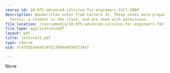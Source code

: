 ```yaml
---
course_id: 18-075-advanced-calculus-for-engineers-fall-2004
description: Handwritten notes from Lecture 31. These notes were prepared by Melike
  Yersiz, a student in the class, and are used with permission.
file_location: /coursemedia/18-075-advanced-calculus-for-engineers-fall-2004/7c47d3b3ebe824f527664e05047234af_lecture31.pdf
file_type: application/pdf
layout: pdf
title: lecture31.pdf
type: course
uid: 7c47d3b3ebe824f527664e05047234af

---
```

None